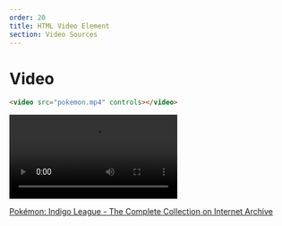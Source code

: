 ```yaml
---
order: 20
title: HTML Video Element
section: Video Sources
---
```


# Video

```html
<video src="pokemon.mp4" controls></video>
```

<video src="/s/pokemon.mp4" controls></video>

<a href="https://archive.org/details/pokemon-indigo-league-the-complete-collection">Pokémon: Indigo League - The Complete Collection on Internet Archive</a>
